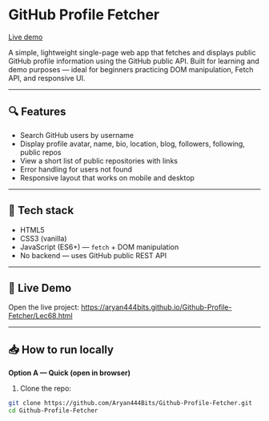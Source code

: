 # GitHub Profile Fetcher

[Live demo](https://aryan444bits.github.io/Github-Profile-Fetcher/Lec68.html) 

A simple, lightweight single-page web app that fetches and displays public GitHub profile information using the GitHub public API. Built for learning and demo purposes — ideal for beginners practicing DOM manipulation, Fetch API, and responsive UI.

---

## 🔍 Features

- Search GitHub users by username
- Display profile avatar, name, bio, location, blog, followers, following, public repos
- View a short list of public repositories with links
- Error handling for users not found
- Responsive layout that works on mobile and desktop

---

## 🧩 Tech stack

- HTML5  
- CSS3 (vanilla)  
- JavaScript (ES6+) — `fetch` + DOM manipulation  
- No backend — uses GitHub public REST API  

---

## 🚀 Live Demo

Open the live project: https://aryan444bits.github.io/Github-Profile-Fetcher/Lec68.html

---

## 📥 How to run locally

**Option A — Quick (open in browser)**  
1. Clone the repo:

```bash
git clone https://github.com/Aryan444Bits/Github-Profile-Fetcher.git
cd Github-Profile-Fetcher
